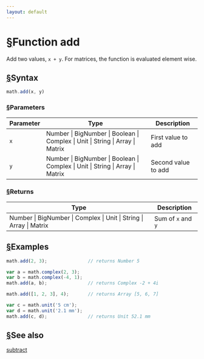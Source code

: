 ```yaml
---
layout: default
---
```


<h1 id="function-add"><a href="#function-add">&sect;</a>Function add</h1>

Add two values, `x + y`.
For matrices, the function is evaluated element wise.


<h2 id="syntax"><a href="#syntax">&sect;</a>Syntax</h2>

```js
math.add(x, y)
```

<h3 id="parameters"><a href="#parameters">&sect;</a>Parameters</h3>

Parameter | Type | Description
--------- | ---- | -----------
`x` | Number &#124; BigNumber &#124; Boolean &#124; Complex &#124; Unit &#124; String &#124; Array &#124; Matrix | First value to add
`y` | Number &#124; BigNumber &#124; Boolean &#124; Complex &#124; Unit &#124; String &#124; Array &#124; Matrix | Second value to add

<h3 id="returns"><a href="#returns">&sect;</a>Returns</h3>

Type | Description
---- | -----------
Number &#124; BigNumber &#124; Complex &#124; Unit &#124; String &#124; Array &#124; Matrix | Sum of `x` and `y`


<h2 id="examples"><a href="#examples">&sect;</a>Examples</h2>

```js
math.add(2, 3);               // returns Number 5

var a = math.complex(2, 3);
var b = math.complex(-4, 1);
math.add(a, b);               // returns Complex -2 + 4i

math.add([1, 2, 3], 4);       // returns Array [5, 6, 7]

var c = math.unit('5 cm');
var d = math.unit('2.1 mm');
math.add(c, d);               // returns Unit 52.1 mm
```


<h2 id="see-also"><a href="#see-also">&sect;</a>See also</h2>

[subtract](subtract.html)


<!-- Note: This file is automatically generated from source code comments. Changes made in this file will be overridden. -->

